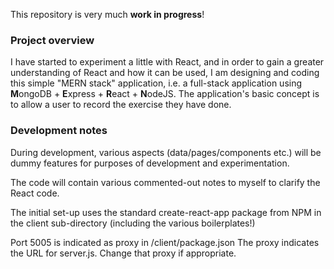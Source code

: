 This repository is very much **work in progress**!

### Project overview
I have started to experiment a little with React, 
and in order to gain a greater understanding of React and how it can be used, 
I am designing and coding this simple "MERN stack" application, 
i.e. a full-stack application using **M**ongoDB + **E**xpress + **R**eact + **N**odeJS. 
The application's basic concept is to allow a user to record the exercise they have done. 

### Development notes
During development, various aspects (data/pages/components etc.) will be dummy features for purposes of development and experimentation.

The code will contain various commented-out notes to myself to clarify the React code.

The initial set-up uses the standard create-react-app package from NPM in the client sub-directory (including the various boilerplates!)

Port 5005 is indicated as proxy in /client/package.json 
The proxy indicates the URL for server.js. 
Change that proxy if appropriate. 
